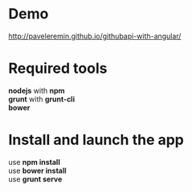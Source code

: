 Demo
=======
http://paveleremin.github.io/githubapi-with-angular/

Required tools
========
**nodejs** with **npm**  
**grunt** with **grunt-cli**  
**bower**

Install and launch the app
========
use **npm install**  
use **bower install**  
use **grunt serve**
